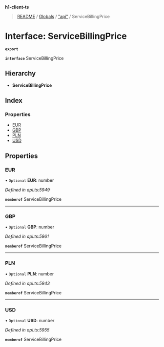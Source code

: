 **h1-client-ts**

> [README](../README.md) / [Globals](../globals.md) / ["api"](../modules/_api_.md) / ServiceBillingPrice

# Interface: ServiceBillingPrice

**`export`** 

**`interface`** ServiceBillingPrice

## Hierarchy

* **ServiceBillingPrice**

## Index

### Properties

* [EUR](_api_.servicebillingprice.md#eur)
* [GBP](_api_.servicebillingprice.md#gbp)
* [PLN](_api_.servicebillingprice.md#pln)
* [USD](_api_.servicebillingprice.md#usd)

## Properties

### EUR

• `Optional` **EUR**: number

*Defined in api.ts:5949*

**`memberof`** ServiceBillingPrice

___

### GBP

• `Optional` **GBP**: number

*Defined in api.ts:5961*

**`memberof`** ServiceBillingPrice

___

### PLN

• `Optional` **PLN**: number

*Defined in api.ts:5943*

**`memberof`** ServiceBillingPrice

___

### USD

• `Optional` **USD**: number

*Defined in api.ts:5955*

**`memberof`** ServiceBillingPrice
